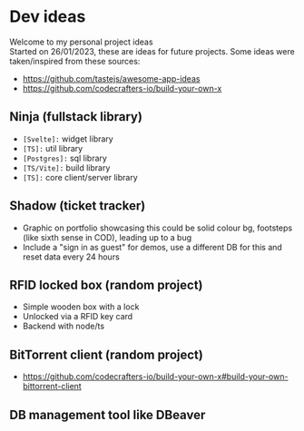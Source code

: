 # Dev ideas

Welcome to my personal project ideas <br />
Started on 26/01/2023, these are ideas for future projects. Some ideas were taken/inspired from these sources:

- https://github.com/tastejs/awesome-app-ideas
- https://github.com/codecrafters-io/build-your-own-x

## **Ninja (fullstack library)**

- `[Svelte]:` widget library
- `[TS]:` util library
- `[Postgres]:` sql library
- `[TS/Vite]:` build library
- `[TS]:` core client/server library

## **Shadow (ticket tracker)**

- Graphic on portfolio showcasing this could be solid colour bg, footsteps (like sixth sense in COD), leading up to a bug
- Include a "sign in as guest" for demos, use a different DB for this and reset data every 24 hours

## **RFID locked box (random project)**

- Simple wooden box with a lock
- Unlocked via a RFID key card
- Backend with node/ts

## **BitTorrent client (random project)**

- https://github.com/codecrafters-io/build-your-own-x#build-your-own-bittorrent-client

## **DB management tool like DBeaver**
